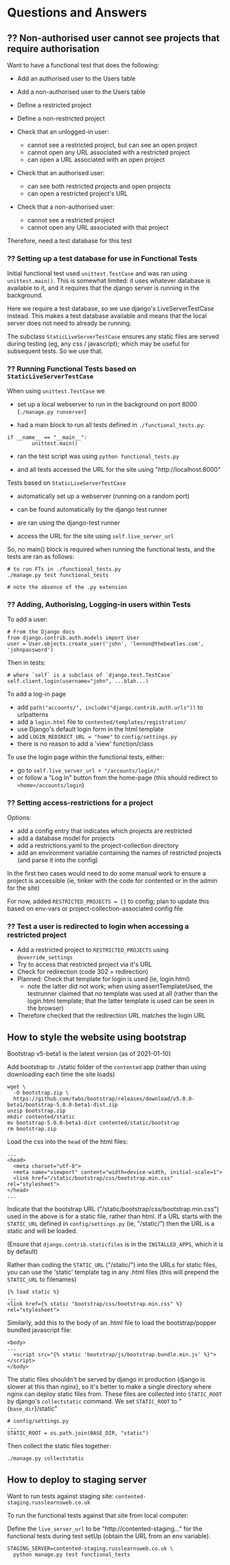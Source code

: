 # Questions and Answers

## ?? Non-authorised user cannot see projects that require authorisation

Want to have a functional test that does the following:

- Add an authorised user to the Users table
- Add a non-authorised user to the Users table
- Define a restricted project
- Define a non-restricted project

- Check that an unlogged-in user:
    - cannot see a restricted project, but can see an open project
    - cannot open any URL associated with a restricted project
    - can open a URL associated with an open project

- Check that an authorised user:
    - can see both restricted projects and open projects
    - can open a restricted project's URL

- Check that a non-authorised user:
    - cannot see a restricted project
    - cannot open any URL associated with that project

Therefore, need a test database for this test

### ?? Setting up a test database for use in Functional Tests

Initial functional test used `unittest.TestCase` and was ran using
`unittest.main()`. This is somewhat limited: it uses whatever database is
available to it, and it requires that the django server is running in the
background.

Here we require a test database, so we use django's LiveServerTestCase instead.
This makes a test database available and means that the local server does not
need to already be running.

The subclass `StaticLiveServerTestCase` ensures any static files are served
during testing (eg, any css / javascript); which may be useful for subsequent
tests. So we use that.

### ?? Running Functional Tests based on `StaticLiveServerTestCase`

When using `unittest.TestCase` we

- set up a local webserver to run in the background on port 8000 (`./manage.py
  runserver`)

- had a main block to run all tests defined in `./functional_tests.py`:

```
if __name__ == "__main__":
        unittest.main()
```

- ran the test script was using `python functional_tests.py`

- and all tests accessed the URL for the site using "http://localhost:8000"

Tests based on `StaticLiveServerTestCase`

- automatically set up a webserver (running on a random port)

- can be found automatically by the django test runner

- are ran using the django-test runner

- access the URL for the site using `self.live_server_url`

So, no main() block is required when running the functional tests, and the
tests are ran as follows:

```
# to run FTs in ./functional_tests.py
./manage.py test functional_tests

# note the absence of the .py extension
```

### ?? Adding, Authorising, Logging-in users within Tests

To add a user:

```
# From the Django docs
from django.contrib.auth.models import User
user = User.objects.create_user('john', 'lennon@thebeatles.com', 'johnpassword')
```

Then in tests:

```
# where `self` is a subclass of `django.test.TestCase`
self.client.login(username="john", ...blah...)
```

To add a log-in page

- add `path("accounts/", include("django.contrib.auth.urls"))` to urlpatterns
- add a `login.html` file to `contented/templates/registration/`
- use Django's default login form in the html template
- add `LOGIN_REDIRECT_URL = "home"` to `config/settings.py`
- there is no reason to add a 'view' function/class

To use the login page within the functional tests, either:

- go to `self.live_server_url + "/accounts/login/"`
- or follow a "Log In" button from the home-page (this should redirect to
  `<home>/accounts/login`)

### ?? Setting access-restrictions for a project

Options:
- add a config entry that indicates which projects are restricted
- add a database model for projects
- add a restrictions.yaml to the project-collection directory
- add an environment variable containing the names of restricted projects (and
  parse it into the config)

In the first two cases would need to do some manual work to ensure a project is
accessible (ie, tinker with the code for contented or in the admin for the site)

For now, added `RESTRICTED_PROJECTS = []` to config; plan to update this based
on env-vars or project-collection-associated config file

### ?? Test a user is redirected to login when accessing a restricted project

- Add a restricted project to `RESTRICTED_PROJECTS` using `@override_settings`
- Try to access that restricted project via it's URL
- Check for redirection (code 302 = redirection)
- Planned: Check that template for login is used (ie, login.html)
    - note the latter did not work; when using assertTemplateUsed, the
      testrunner claimed that no template was used at all (rather than the
      login.html template; that the latter template is used can be seen in the
      browser)
- Therefore checked that the redirection URL matches the login URL

## How to style the website using bootstrap

Bootstrap v5-beta1 is the latest version (as of 2021-01-10)

Add bootstrap to ./static folder of the `contented` app (rather than using
downloading each time the site loads)

```
wget \
  -O bootstrap.zip \
  https://github.com/twbs/bootstrap/releases/download/v5.0.0-beta1/bootstrap-5.0.0-beta1-dist.zip
unzip bootstrap.zip
mkdir contented/static
mv bootstrap-5.0.0-beta1-dist contented/static/bootstrap
rm bootstrap.zip
```

Load the css into the `head` of the html files:

```
...
<head>
  <meta charset="utf-8">
  <meta name="viewport" content="width=device-width, initial-scale=1">
  <link href="/static/bootstrap/css/bootstrap.min.css" rel="stylesheet">
</head>
...
```

Indicate that the bootstrap URL ("/static/bootstrap/css/bootstrap.min.css")
used in the above is for a static file, rather than html. If a URL starts with
the `STATIC_URL` defined in `config/settings.py` (ie, "/static/") then the URL
is a static and will be loaded.

(Ensure that `django.contrib.staticfiles` is in the `INSTALLED_APPS`, which it
is by default)

Rather than coding the `STATIC_URL` ("/static/") into the URLs for static
files, you can use the 'static' template tag in any .html files (this will
prepend the `STATIC_URL` to filenames)

```
{% load static %}
...
<link href={% static "bootstrap/css/bootstrap.min.css" %} rel="stylesheet">
```

Similarly, add this to the body of an .html file to load the bootstrap/popper
bundled javascript file:

```
<body>
...
  <script src="{% static 'bootstrap/js/bootstrap.bundle.min.js' %}"></script>
</body>
```

The static files shouldn't be served by django in production (django is slower
at this than nginx), so it's better to make a single directory where nginx can
deploy static files from. These files are collected into `STATIC_ROOT` by
django's `collectstatic` command. We set `STATIC_ROOT` to "{`base_dir`}/static"

```
# config/settings.py
...
STATIC_ROOT = os.path.join(BASE_DIR, "static")
```

Then collect the static files together:

```
./manage.py collectstatic
```

## How to deploy to staging server

Want to run tests against staging site: `contented-staging.russlearnsweb.co.uk`

To run the functional tests against that site from local computer:

Define the `live_server_url` to be "http://contented-staging..." for the
functional tests during test setUp (obtain the URL from an env variable).

```
STAGING_SERVER=contented-staging.russlearnsweb.co.uk \
  python manage.py test functional_tests
```
